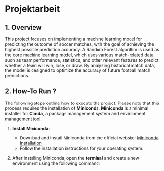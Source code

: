 # Projektarbeit
## 1. Overview
This project focuses on implementing a machine learning model for predicting the outcome of soccer matches, with the goal of achieving the highest possible prediction accuracy. A Random Forest algorithm is used as the core machine learning model, which uses various match-related data such as team performance, statistics, and other relevant features to predict whether a team will win, lose, or draw. By analyzing historical match data, the model is designed to optimize the accuracy of future football match predictions.

## 2. How-To Run ?

The following steps outline how to execute the project. Please note that this process requires the installation of **Miniconda**. **Miniconda** is a minimal installer for **Conda**, a package management system and environment management tool.

1. **Install Miniconda:**
   - Download and install Miniconda from the official website: [Miniconda Installation](https://docs.conda.io/en/latest/miniconda.html)
   - Follow the installation instructions for your operating system.

2. After installing Miniconda, open the **terminal** and create a new environment using the following command:
